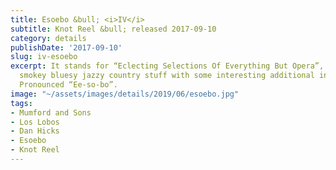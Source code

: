 ```yaml
---
title: Esoebo &bull; <i>IV</i>
subtitle: Knot Reel &bull; released 2017-09-10
category: details
publishDate: '2017-09-10'
slug: iv-esoebo
excerpt: It stands for “Eclecting Selections Of Everything But Opera”, but mostly
  smokey bluesy jazzy country stuff with some interesting additional instruments.
  Pronounced “Ee-so-bo”.
image: "~/assets/images/details/2019/06/esoebo.jpg"
tags:
- Mumford and Sons
- Los Lobos
- Dan Hicks
- Esoebo
- Knot Reel
---
```


